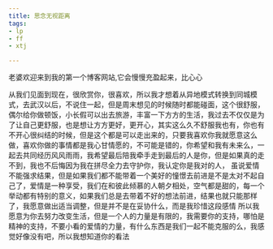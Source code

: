```yaml
---
title: 思念无视距离
tags: 
- lp
- ff
- xtj

---
```

老婆欢迎来到我的第一个博客网站,它会慢慢充盈起来，比心心
<!-- more -->

从我们见面到现在，很欣赏你，很喜欢，所以我才想着从异地模式转换到同城模式，去武汉以后，不说住一起，但是周末想见的时候随时都能碰面，这个很舒服，偶尔给你做顿饭，小长假可以出去旅游，丰富一下方方的生活，我过去不仅仅是为了让自己更舒服，也是想让方方更好，更开心，其实这么久不舒服我也有，你也有不开心很纠结的时候，但是这个都是可以走出来的，只要我喜欢你我就愿意这么做，喜欢你做的事情都是我心甘情愿的，不可能是错的，你希望和我有未来么，一起去共同经历风风雨雨，我希望最后陪我牵手走到最后的人是你，但是如果真的走不到，我也不后悔因为我在拼尽全力去守护你，我认定你是我对的人，
虽说爱情不能强求结果，但是如果我们都不能带着一个美好的憧憬去前进是不是太对不起自己了，爱情是一种享受，我们在和彼此倾慕的人朝夕相处，空气都是甜的，每一个举动都有特别的意义，如果我们总是去带着不好的想法前进，结果也就只能那样了，我愿意做出适当调整，但是并不是在妥协什么，而是我珍惜这段感情
所以我愿意为你去努力改变生活，但是一个人的力量是有限的，我需要你的支持，哪怕是精神的支持，不要小看的爱情的力量，有什么东西是我们一起不能克服的么，我感觉好像没有吧，所以我想知道你的看法 